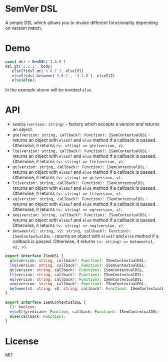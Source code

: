 # SemVer DSL

A simple DSL which allows you to invoke different functionality depending on version match.

# Demo

```ts
const dsl = SemDSL('3.0.0')
dsl.gt('3.2.1', body)
  .elseIf(dsl.gt('3.0.1'), elseIf1)
  .elseIf(dsl.between('3.0.1', '3.1.8'), elseIf2)
  .else(else);
```

In the example above will be invoked `else`.

# API

- `SemDSL(version: string)` - factory which accepts a version and returns an object.
- `gte(version: string, callback?: Function): ISemContextualDSL` - returns an object with `elseIf` and `else` method if a callback is passed. Otherwise, it returns `(v: string) => gte(version, v)`.
- `lte(version: string, callback?: Function): ISemContextualDSL` - returns an object with `elseIf` and `else` method if a callback is passed. Otherwise, it returns `(v: string) => lte(version, v)`.
- `gt(version: string, callback?: Function): ISemContextualDSL` - returns an object with `elseIf` and `else` method if a callback is passed. Otherwise, it returns `(v: string) => gt(version, v)`.
- `lt(version: string, callback?: Function): ISemContextualDSL` - returns an object with `elseIf` and `else` method if a callback is passed. Otherwise, it returns `(v: string) => lt(version, v)`.
- `eq(version: string, callback?: Function): ISemContextualDSL` - returns an object with `elseIf` and `else` method if a callback is passed. Otherwise, it returns `(v: string) => eq(version, v)`.
- `neq(version: string, callback?: Function): ISemContextualDSL` - returns an object with `elseIf` and `else` method if a callback is passed. Otherwise, it returns `(v: string) => neq(version, v)`.
- `between(v1: string, v2: string, callback?: Function): ISemContextualDSL` - returns an object with `elseIf` and `else` method if a callback is passed. Otherwise, it returns `(v: string) => between(v1, v2, v)`.

```ts
export interface ISemDSL {
  gte(version: string, callback?: Function): ISemContextualDSL;
  lte(version: string, callback?: Function): ISemContextualDSL;
  gt(version: string, callback?: Function): ISemContextualDSL;
  lt(version: string, callback?: Function): ISemContextualDSL;
  eq(version: string, callback?: Function): ISemContextualDSL;
  neq(version: string, callback?: Function): ISemContextualDSL;
  between(v1: string, v2: string, callback?: Function): ISemContextualDSL;
}
```

```ts
export interface ISemContextualDSL {
  (): boolean;
  elseIf(predicate: Function, callback: Function): ISemContextualDSL;
  else(callback: Function);
}
```

# License

MIT
